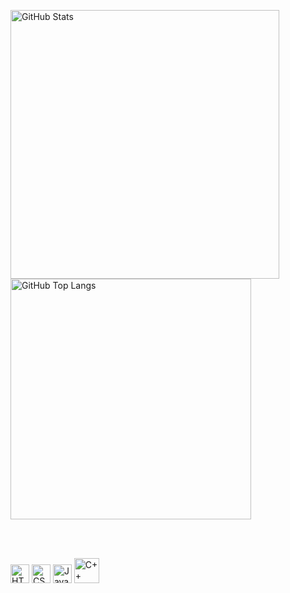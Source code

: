 <div align="left">

  <!-- Linha 1 - Paineis -->
  <img 
    alt="GitHub Stats" 
    width="430"
    src="https://github-readme-stats.vercel.app/api?username=CJqualquer&show_icons=true&theme=tokyonight&include_all_commits=true&locale=en" 
  />
  <img 
    alt="GitHub Top Langs" 
    width="385"
    src="https://github-readme-stats.vercel.app/api/top-langs/?username=CJqualquer&theme=tokyonight&layout=compact&custom_title=MostUsedLanguages&langs_count=9" 
  />

  <br/><br/>

  <!-- Linha 2 - Ícones -->
  <img alt="HTML" title="HTML" width="30px"
       src="https://cdn.jsdelivr.net/gh/devicons/devicon@latest/icons/html5/html5-original.svg"/>
  <img alt="CSS" title="CSS" width="30px"
       src="https://cdn.jsdelivr.net/gh/devicons/devicon@latest/icons/css3/css3-original.svg"/>
  <img alt="JavaScript" title="JavaScript" width="30px"
       src="https://cdn.jsdelivr.net/gh/devicons/devicon@latest/icons/javascript/javascript-original.svg"/>
  <img alt="C++" title="C++" width="40px"
       src="https://cdn.jsdelivr.net/gh/devicons/devicon@latest/icons/cplusplus/cplusplus-original.svg"/>

</div>
